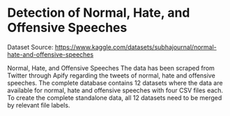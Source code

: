# Detection of Normal, Hate, and Offensive Speeches

Dataset Source: https://www.kaggle.com/datasets/subhajournal/normal-hate-and-offensive-speeches

Normal, Hate, and Offensive Speeches
The data has been scraped from Twitter through Apify regarding the tweets of normal, hate and offensive speeches. The complete database contains 12 datasets where the data are available for normal, hate and offensive speeches with four CSV files each. To create the complete standalone data, all 12 datasets need to be merged by relevant file labels.
